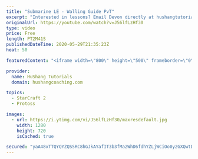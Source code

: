 ```yaml
---
title: "Submarine LE - Walling Guide PvT"
excerpt: "Interested in lessons? Email Devon directly at hushangtutorials@outlook.com ------------------------------------------------------------------------------------------------------- Want to support HuShang Tutorials directly? Patreon is a website where you can contribute a monthly donation that will help"
originalUrl: https://youtube.com/watch?v=J56lfLzHf30
type: video
price: Free
length: PT2M41S
publishedDateTime: 2020-05-29T21:35:23Z
heat: 50

featuredContent: "<iframe width=\"800\" height=\"500\" frameborder=\"0\" src=\"https://www.youtube.com/embed/J56lfLzHf30\" allow=\"accelerometer; autoplay; encrypted-media; gyroscope; picture-in-picture\" allowfullscreen></iframe>"

provider:
  name: HuShang Tutorials
  domain: hushangcoaching.com

topics:
  - StarCraft 2
  - Protoss

images:
  - url: https://i.ytimg.com/vi/J56lfLzHf30/maxresdefault.jpg
    width: 1280
    height: 720
    isCached: true

secured: "yaA48xTTQYQYZQSSRC8hGJkAYafIT3b3fMa2WhD6fdhYZLjWCiOo0y2GXQwtDLQAENoE7LocfJfmOyv6qX7wXcUZjVkSl5NpFR/4OgDRuCR/phmGOoJVZYPPHjbfDPo1doF3ddaoZYZP8O3hKAudQK9GSXBomEOFiB90Ts7UshfwEw6l8CSj9UyClH2/XV6Ld5VFT8whM9ruqWgvLn+DRMSEuK+ORJ9SMW9u8IYp8eHM7gExGzh/fg3CRN2C/YHfyUmCdDqJG4vOeQ3fwk3o+JmfFkOInol3j4ZaO59gDf1gs6c1WhNNaxUbIo42OUBXr36UzK6UQkOqE8I11FZrx9+2MoXpUlNHgGzbBWzquRfjXz5PPif3WdkbwMrnW9LSqbSIua/vv8JRmjJ16/Ni9lW+4Hu1h5QWM/ueiG5Vu5E=;1P7JBMevGnpmGhOxweCmiA=="
---
```


